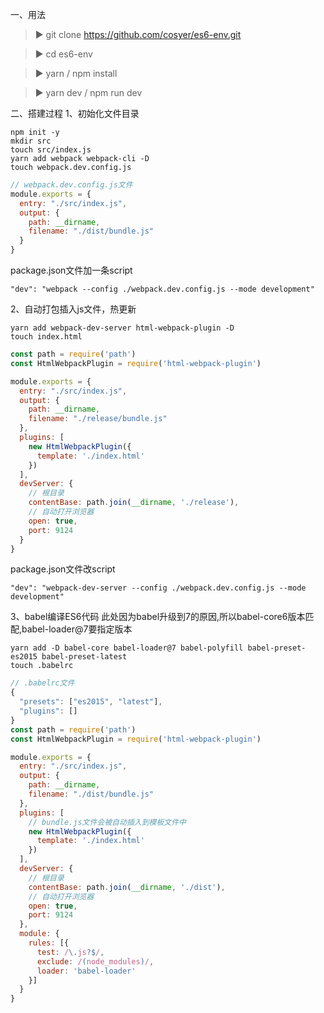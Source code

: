 一、用法
> ▶ git clone https://github.com/cosyer/es6-env.git

> ▶ cd es6-env

> ▶ yarn / npm install

> ▶ yarn dev / npm run dev

二、搭建过程
1、初始化文件目录

```
npm init -y
mkdir src
touch src/index.js
yarn add webpack webpack-cli -D
touch webpack.dev.config.js
```

```js
// webpack.dev.config.js文件
module.exports = {
  entry: "./src/index.js",
  output: {
    path: __dirname,
    filename: "./dist/bundle.js"
  }
}
```

package.json文件加一条script

```
"dev": "webpack --config ./webpack.dev.config.js --mode development"
```

2、自动打包插入js文件，热更新

```
yarn add webpack-dev-server html-webpack-plugin -D
touch index.html
```

```js
const path = require('path')
const HtmlWebpackPlugin = require('html-webpack-plugin')

module.exports = {
  entry: "./src/index.js",
  output: {
    path: __dirname,
    filename: "./release/bundle.js"
  },
  plugins: [
    new HtmlWebpackPlugin({
      template: './index.html'
    })
  ],
  devServer: {
    // 根目录
    contentBase: path.join(__dirname, './release'),
    // 自动打开浏览器
    open: true,
    port: 9124
  }
}
```

package.json文件改script

```
"dev": "webpack-dev-server --config ./webpack.dev.config.js --mode development"
```

3、babel编译ES6代码
此处因为babel升级到7的原因,所以babel-core6版本匹配,babel-loader@7要指定版本

```
yarn add -D babel-core babel-loader@7 babel-polyfill babel-preset-es2015 babel-preset-latest
touch .babelrc
```

```js
// .babelrc文件
{
  "presets": ["es2015", "latest"],
  "plugins": []
}
const path = require('path')
const HtmlWebpackPlugin = require('html-webpack-plugin')
```

```js
module.exports = {
  entry: "./src/index.js",
  output: {
    path: __dirname,
    filename: "./dist/bundle.js"
  },
  plugins: [
    // bundle.js文件会被自动插入到模板文件中
    new HtmlWebpackPlugin({
      template: './index.html'
    })
  ],
  devServer: {
    // 根目录
    contentBase: path.join(__dirname, './dist'),
    // 自动打开浏览器
    open: true,
    port: 9124
  },
  module: {
    rules: [{
      test: /\.js?$/,
      exclude: /(node_modules)/,
      loader: 'babel-loader'
    }]
  }
}
```